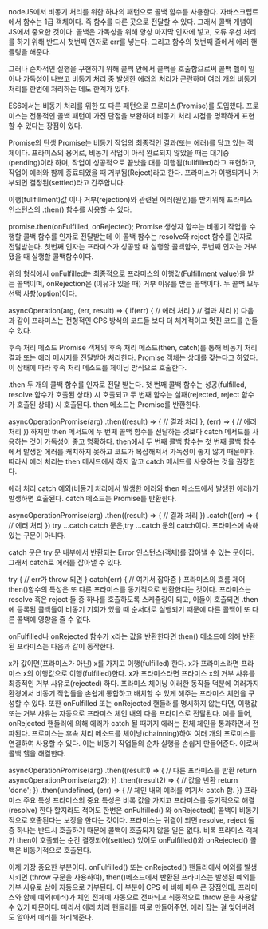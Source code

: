 nodeJS에서 비동기 처리를 위한 하나의 패턴으로 콜백 함수를 사용한다. 자바스크립트에서 함수는 1급 객체이다. 즉 함수를 다른 곳으로 전달할 수 있다. 그래서 콜백 개념이 JS에서 중요한 것이다. 콜백은 가독성을 위해 항상 마지막 인자에 넣고, 오류 우선 처리를 하기 위해 반드시 첫번째 인자로 err를 넣는다. 그리고 함수의 첫번째 줄에서 에러 핸들링을 해준다.

그러나 순차적인 실행을 구현하기 위해 콜백 안에서 콜백을 호출함으로써 콜백 헬이 일어나 가독성이 나쁘고 비동기 처리 중 발생한 에러의 처리가 곤란하며 여러 개의 비동기 처리를 한번에 처리하는 데도 한계가 있다.

ES6에서는 비동기 처리를 위한 또 다른 패턴으로 프로미스(Promise)를 도입했다. 프로미스는 전통적인 콜백 패턴이 가진 단점을 보완하며 비동기 처리 시점을 명확하게 표현할 수 있다는 장점이 있다.

Promise의 탄생
Promise는 비동기 작업의 최종적인 결과(또는 에러)를 담고 있는 객체이다. 프라미스의 용어로, 비동기 작업이 아직 완료되지 않았을 때는 대기중(pending)이라 하며, 작업이 성공적으로 끝났을 대를 이행됨(fullfilled)라고 표현하고, 작업이 에러와 함께 종료되었을 때 거부됨(Reject)라고 한다. 프라미스가 이행되거나 거부되면 결정된(settled)라고 간주합니다.

이행(fullfillment)값 이나 거부(rejection)와 관련된 에러(원인)를 받기위해 프라미스 인스턴스의 .then() 함수를 사용할 수 있다.

promise.then(onFulfilled, onRejected);
Promise 생성자 함수는 비동기 작업을 수행할 콜백 함수를 인자로 전달받는데 이 콜백 함수는 resolve와 reject 함수를 인자로 전달받는다. 첫번째 인자는 프라미스가 성공할 때 실행할 콜백함수, 두번째 인자는 거부됐을 때 실행할 콜백함수이다.

위의 형식에서 onFulfilled는 최종적으로 프라미스의 이행값(Fulfillment value)을 받는 콜백이며, onRejection은 (이유가 있을 때) 거부 이유를 받는 콜백이다. 두 콜백 모두 선택 사항(option)이다.

asyncOperation(arg, (err, result) => {
	if(err) {
      // 에러 처리
    }
  // 결과 처리
})
다음과 같이 프라미스는 전형적인 CPS 방식의 코드들 보다 더 체계적이고 멋진 코드를 만들 수 있다.

후속 처리 메소드
Promise 객체의 후속 처리 메소드(then, catch)를 통해 비동기 처리 결과 또는 에러 메시지를 전달받아 처리한다. Promise 객체는 상태를 갖는다고 하였다. 이 상태에 따라 후속 처리 메소드를 체이닝 방식으로 호출한다.

.then
두 개의 콜백 함수를 인자로 전달 받는다. 첫 번째 콜백 함수는 성공(fulfilled, resolve 함수가 호출된 상태) 시 호출되고 두 번째 함수는 실패(rejected, reject 함수가 호출된 상태) 시 호출된다. then 메소드는 Promise를 반환한다.

asyncOperationPromise(arg)
  .then((result) => {
  // 결과 처리
}, (err) => {
  // 에러 처리
})
하지만 then 메서드에 두 번째 콜백 함수를 전달하는 것보다 catch 메서드를 사용하는 것이 가독성이 좋고 명확하다. then에서 두 번째 콜백 함수는 첫 번째 콜백 함수에서 발생한 에러를 캐치하지 못하고 코드가 복잡해져서 가독성이 좋지 않기 때문이다. 따라서 에러 처리는 then 메서드에서 하지 말고 catch 메서드를 사용하는 것을 권장한다.

에러 처리
catch
예외(비동기 처리에서 발생한 에러와 then 메소드에서 발생한 에러)가 발생하면 호출된다. catch 메소드는 Promise를 반환한다.

asyncOperationPromise(arg)
  .then((result) => {
  // 결과 처리
  }) 
  .catch((err) => {
  // 에러 처리
})
try ...catch
catch 문은,try ...catch 문의 catch이다. 프라미스에 속해있는 구문이 아니다.

catch 문은 try 문 내부에서 반환되는 Error 인스턴스(객체)를 잡아낼 수 있는 문이다. 그래서 catch로 에러를 잡아낼 수 있다.

try {
  // err가 throw 되면
 } 
catch(err) {
  // 여기서 잡아줌
 }
프라미스의 흐름 제어
then()함수의 특성은 또 다른 프라미스를 동기적으로 반환한다는 것이다.
프라미스는 resolve 혹은 reject 둘 중 하나를 호출하도록 스케쥴링이 되고, 이들이 호출되면 .then에 등록된 콜백들이 비동기 기회가 있을 때 순서대로 실행되기 때문에 다른 콜백이 또 다른 콜백에 영향을 줄 수 없다.

onFulfilled나 onRejected 함수가 x라는 값을 반환한다면 then() 메소드에 의해 반환된 프라미스는 다음과 같이 동작한다.

x가 값이면(프라미스가 아닌) x를 가지고 이행(fulfilled) 한다.
x가 프라미스라면 프라미스 x의 이행값으로 이행(fulfilled)한다.
x가 프라미스라면 프라미스 x의 거부 사유를 최종적인 거부 사유로(rejected) 하다.
프라미스 체이닝
이러한 동작들 덕분에 여러가지 환경에서 비동기 작업들을 손쉽게 통합하고 배치할 수 있게 해주는 프라미스 체인을 구성할 수 있다. 또한 onFulfilled 또는 onRejected 핸들러를 명시하지 않는다면, 이행값 또는 거부 사유는 자동으로 프라미스 체인 내의 다음 프라미스로 전달된다. 예를 들어, onRejected 핸들러에 의해 에러가 catch 될 때까지 에러는 전체 체인을 통과하면서 전파된다. 프로미스는 후속 처리 메소드를 체이닝(chainning)하여 여러 개의 프로미스를 연결하여 사용할 수 있다. 이는 비동기 작업들의 순차 실행을 손쉽게 만들어준다. 이로써 콜백 헬을 해결한다.

asyncOperationPromise(arg)
  .then((result1) => {
  // 다른 프라미스를 반환
    return asyncOperationPromise(arg2);
   }) 
  .then((result2) => {
  // 값을 반환
    return 'done';
   })
  .then(undefined, (err) => {
    // 체인 내의 에러를 여기서 catch 함.
   })
프라미스 주요 특성
프라미스의 중요 특성은 비록 값을 가지고 프라미스를 동기적으로 해결(resolve) 한다 할지라도 적어도 한번은 onFulfilled() 와 onRejected() 콜백이 비동기적으로 호출된다는 보장을 한다는 것이다. 프라미스는 귀결이 되면 resolve, reject 둘 중 하나는 반드시 호출하기 때문에 콜백이 호출되지 않을 일은 없다. 비록 프라미스 객체가 then이 호출되는 순간 결정되어(settled) 있어도 onFulfilled()와 onRejected() 콜백은 비동기적으로 호출된다.

이제 가장 중요한 부분이다. onFulfilled() 또는 onRejected() 핸들러에서 예외를 발생시키면 (throw 구문을 사용하여), then()메소드에서 반환된 프라미스는 발생된 예외를 거부 사유로 삼아 자동으로 거부된다. 이 부분이 CPS 에 비해 매우 큰 장점인데, 프라미스와 함께 예외(에러)가 체인 전체에 자동으로 전파되고 최종적으로 throw 문을 사용할 수 있기 때문이다. 따라서 에러 처리 핸들러를 따로 만들어주면, 에러 잡는 걸 잊어버려도 알아서 에러를 처리해준다.